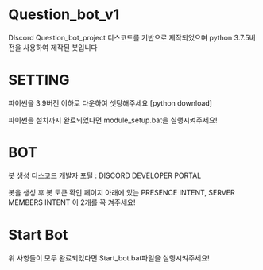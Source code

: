 # Question_bot_v1
DIscord Question_bot_project  디스코드를 기반으로 제작되었으며 python 3.7.5버전을 사용하여 제작된 봇입니다
 
 #  SETTING
 파이썬을 3.9버전 이하로 다운하여 셋팅해주세요 [python download]

파이썬을 설치까지 완료되었다면 module_setup.bat을 실행시켜주세요!


#  BOT
봇 생성 디스코드 개발자 포털 : DISCORD DEVELOPER PORTAL

봇을 생성 후 봇 토큰 확인 페이지 아래에 있는 PRESENCE INTENT, SERVER MEMBERS INTENT 이 2개를 꼭 켜주세요!
 
 
 #  Start Bot  
 위 사항들이 모두 완료되었다면 Start_bot.bat파일을 실행시켜주세요! 
